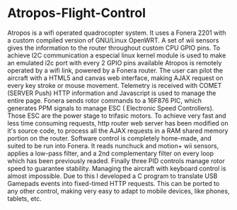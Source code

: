 Atropos-Flight-Control
======================

Atropos is a wifi operated quadrocopter system. It uses a Fonera 2201 with a custom compiled version of GNU/Linux OpenWRT.  A set of wii sensors gives the information to the router throughout custom CPU GPIO pins. To achieve I2C communication a especial linux kernel module is used to make an emulated i2c port with every 2 GPIO pins available  Atropos is remotely operated by a wifi link, powered by a Fonera router. The user can pilot the aircraft with a HTML5 and canvas web interface, making AJAX request on every key stroke or mouse movement. Telemetry is received with COMET (SERVER Push) HTTP information and Javascript is used to manage the entire page.  Fonera sends rotor commands to a 16F876 PIC, which generates PPM signals to manage ESC ( Electronic Speed Controllers). Those ESC are the power stage to trifasic motors.  To achieve very fast and less time consuming requests, http router web server has been modified on it's source code, to process all the AJAX requests in a RAM shared memory portion on the router.  Software control is completely home-made, and suited to be run into Fonera. It reads nunchuck and motion+ wii sensors, applies a low-pass filter, and a 2nd complementary filter on every loop which has been previously readed. Finally three PID controls manage rotor speed to guarantee stability.  Managing the aircraft with keyboard control is almost impossible. Due to this I developed a C program to translate USB Gamepads events into fixed-timed HTTP requests. This can be ported to any other control, making very easy to adapt to mobile devices, like phones, tablets, etc. 

